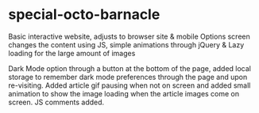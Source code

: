 # special-octo-barnacle
Basic interactive website, adjusts to browser site &amp; mobile
Options screen changes the content using JS, simple animations through jQuery & Lazy loading for the large amount of images

Dark Mode option through a button at the bottom of the page, added local storage to remember dark mode preferences through the page and upon re-visiting. Added article gif pausing when not on screen and added small animation to show the image loading when the article images come on screen. JS comments added.
